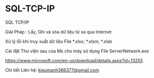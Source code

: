 # SQL-TCP-IP
SQL TCP/IP

Giải Pháp : Lấy, Ghi và xóa dữ liệu từ xa qua Internet

Xử lý lỗi khi truy xuất dữ liệu File *.xlsx; *.xlsm; *.xlsb

Cài đặt Thư viện sau của Ms cho máy sử dụng File ServerNetwork.exe

https://www.microsoft.com/en-us/download/details.aspx?id=13255

Chi tiết Liên hệ: kieumanh366377@gmail.com
